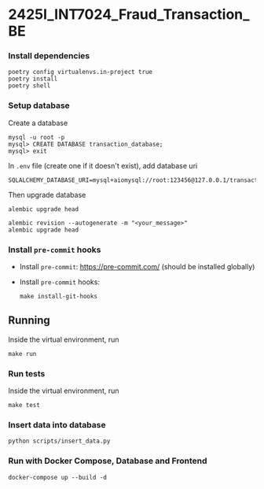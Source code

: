 # 2425I_INT7024_Fraud_Transaction_BE


### Install dependencies

```shell
poetry config virtualenvs.in-project true
poetry install
poetry shell
```

### Setup database

Create a database

```shell
mysql -u root -p
mysql> CREATE DATABASE transaction_database;
mysql> exit
```

In `.env` file (create one if it doesn't exist), add database uri

```
SQLALCHEMY_DATABASE_URI=mysql+aiomysql://root:123456@127.0.0.1/transaction_database
```

Then upgrade database

```shell
alembic upgrade head
```
```
alembic revision --autogenerate -m "<your_message>"
alembic upgrade head
```

### Install `pre-commit` hooks

- Install `pre-commit`: https://pre-commit.com/ (should be installed globally)
- Install `pre-commit` hooks:

  ```shell
  make install-git-hooks
  ```

## Running

Inside the virtual environment, run

```shell
make run
```

### Run tests

Inside the virtual environment, run

```shell
make test
```

### Insert data into database

```shell
python scripts/insert_data.py
```

### Run with Docker Compose, Database and Frontend

```shell
docker-compose up --build -d
```